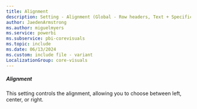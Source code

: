 ```yaml
---
title: Alignment
description: Setting - Alignment (Global - Row headers, Text + Specific column, Values)
author: JaedenArmstrong
ms.author: miguelmyers
ms.service: powerbi
ms.subservice: pbi-corevisuals
ms.topic: include
ms.date: 06/13/2024
ms.custom: include file - variant
LocalizationGroup: core-visuals
---
```

##### Alignment

This setting controls the alignment, allowing you to choose between left, center, or right.
